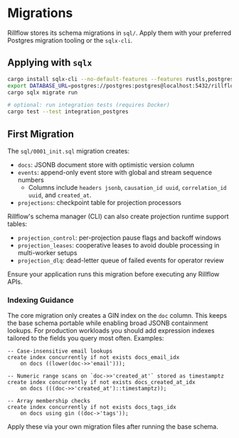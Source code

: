# Migrations

Rillflow stores its schema migrations in `sql/`. Apply them with your preferred Postgres migration tooling or the `sqlx-cli`.

## Applying with `sqlx`

```bash
cargo install sqlx-cli --no-default-features --features rustls,postgres
export DATABASE_URL=postgres://postgres:postgres@localhost:5432/rillflow_dev
cargo sqlx migrate run

# optional: run integration tests (requires Docker)
cargo test --test integration_postgres
```

## First Migration

The `sql/0001_init.sql` migration creates:

- `docs`: JSONB document store with optimistic version column
- `events`: append-only event store with global and stream sequence numbers
  - Columns include `headers jsonb`, `causation_id uuid`, `correlation_id uuid`, and `created_at`.
- `projections`: checkpoint table for projection processors

Rillflow's schema manager (CLI) can also create projection runtime support tables:

- `projection_control`: per-projection pause flags and backoff windows
- `projection_leases`: cooperative leases to avoid double processing in multi-worker setups
- `projection_dlq`: dead-letter queue of failed events for operator review

Ensure your application runs this migration before executing any Rillflow APIs.

### Indexing Guidance

The core migration only creates a GIN index on the `doc` column. This keeps the base schema portable while enabling broad JSONB containment lookups. For production workloads you should add expression indexes tailored to the fields you query most often. Examples:

```
-- Case-insensitive email lookups
create index concurrently if not exists docs_email_idx
    on docs ((lower(doc->>'email')));

-- Numeric range scans on `doc->>'created_at'` stored as timestamptz
create index concurrently if not exists docs_created_at_idx
    on docs (((doc->>'created_at')::timestamptz));

-- Array membership checks
create index concurrently if not exists docs_tags_idx
    on docs using gin ((doc->'tags'));
```

Apply these via your own migration files after running the base schema.
